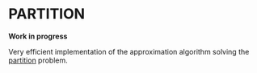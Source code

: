 # PARTITION 

**Work in progress**

Very efficient implementation of the approximation algorithm solving the [partition](https://en.wikipedia.org/wiki/Partition_problem) problem.
